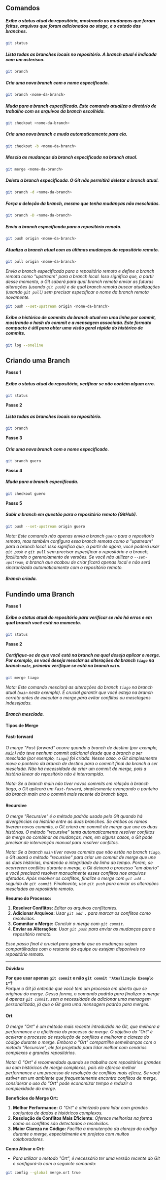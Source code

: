 ## Comandos

##### *Exibe o status atual do repositório, mostrando as mudanças que foram feitas, arquivos que foram adicionados ao stage, e o estado das branches.*
```bash 
git status
```

##### *Lista todas as branches locais no repositório. A branch atual é indicada com um asterisco.*
```bash 
git branch
```

##### *Cria uma nova branch com o nome especificado.*
```bash 
git branch <nome-da-branch>
```

##### *Muda para a branch especificada. Este comando atualiza o diretório de trabalho com os arquivos da branch escolhida.*
```bash 
git checkout <nome-da-branch>
```

##### *Cria uma nova branch e muda automaticamente para ela.*
```bash 
git checkout -b <nome-da-branch>
```

##### *Mescla as mudanças da branch especificada na branch atual.*
```bash 
git merge <nome-da-branch>
```

##### *Deleta a branch especificada. O Git não permitirá deletar a branch atual.*
```bash 
git branch -d <nome-da-branch>
```

##### *Força a deleção da branch, mesmo que tenha mudanças não mescladas.*
```bash 
git branch -D <nome-da-branch>
```

##### *Envia a branch especificada para o repositório remoto.*
```bash 
git push origin <nome-da-branch>
```

##### *Atualiza a branch atual com as últimas mudanças do repositório remoto.*
```bash 
git pull origin <nome-da-branch>
```

*Envia a branch especificada para o repositório remoto e define a branch remota como "upstream" para a branch local. Isso significa que, a partir desse momento, o Git saberá para qual branch remota enviar as futuras alterações (usando `git push`) e de qual branch remota buscar atualizações (usando `git pull`) sem precisar especificar o nome da branch remota novamente.*
```bash 
git push --set-upstream origin <nome-da-branch>
```

##### *Exibe o histórico de commits da branch atual em uma linha por commit, mostrando o hash do commit e a mensagem associada. Este formato compacto é útil para obter uma visão geral rápida do histórico de commits.*
```bash 
git log --oneline
```

## Criando uma Branch

**Passo 1**
##### *Exibe o status atual do repositório, verificar se não contém algum erro.*
```bash 
git status
```

**Passo 2**
##### *Lista todas as branches locais no repositório.*
```bash 
git branch
```

**Passo 3**
##### *Cria uma nova branch com o nome especificado.*
```bash 
git branch guero
```

**Passo 4**
##### *Muda para a branch especificada.*
```bash 
git checkout guero
```

**Passo 5**
##### *Subir a branch em questão para o repositório remoto (GitHub).*
```bash
git push --set-upstream origin guero
```
*Nota: Este comando não apenas envia a branch `guero` para o repositório remoto, mas também configura essa branch remota como a "upstream" para a branch local. Isso significa que, a partir de agora, você poderá usar `git push` e `git pull` sem precisar especificar o repositório e a branch, facilitando o gerenciamento de versões. Se você não utilizar o `--set-upstream`, a branch que acabou de criar ficará apenas local e não será sincronizada automaticamente com o repositório remoto.*

#### *Branch criada.*

## Fundindo uma Branch

**Passo 1**
##### *Exibe o status atual do repositório para verificar se não há erros e em qual branch você está no momento.*
```bash 
git status
```

**Passo 2**
##### *Certifique-se de que você está na branch na qual deseja aplicar o merge. Por exemplo, se você deseja mesclar as alterações da branch `tiago` na branch `main`, primeiro verifique se está na branch `main`.*
```bash 
git merge tiago
```
*Nota: Este comando mesclará as alterações da branch `tiago` na branch atual (`main` neste exemplo). É crucial garantir que você esteja na branch correta antes de executar o merge para evitar conflitos ou mesclagens indesejadas.*

#### *Branch mesclada.*

#### Tipos de Merge

#### **Fast-forward**
*O merge "Fast-forward" ocorre quando a branch de destino (por exemplo, `main`) não teve nenhum commit adicional desde que a branch a ser mesclada (por exemplo, `tiago`) foi criada. Nesse caso, o Git simplesmente move o ponteiro da branch de destino para o commit final da branch a ser mesclada. Não há necessidade de criar um commit de merge, pois a história linear do repositório não é interrompida.*

*Nota: Se a branch main não tiver novos commits em relação à branch tiago, o Git aplicará um `Fast-forward`, simplesmente avançando o ponteiro da branch main ara o commit mais recente da branch tiago.*

#### **Recursive**
*O merge "Recursive" é o método padrão usado pelo Git quando há divergências na história entre as duas branches. Se ambos os ramos tiverem novos commits, o Git criará um commit de merge que une as duas histórias. O método "recursive" tenta automaticamente resolver conflitos de merge ao combinar as mudanças, mas, em alguns casos, o Git pode precisar de intervenção manual para resolver conflitos.*

*Nota: Se a branch `main` tiver novos commits que não estão na branch `tiago`, o Git usará o método "recursive" para criar um commit de merge que une as duas histórias, mantendo a integridade da linha do tempo. Porém, se ocorrerem conflitos durante o merge, o Git deixará o processo "em aberto" e você precisará resolver manualmente esses conflitos nos arquivos afetados. Após resolver os conflitos, finalize o merge com `git add .` seguido de `git commit`. Finalmente, use `git push` para enviar as alterações mescladas ao repositório remoto.*

**Resumo do Processo:**
1. **Resolver Conflitos:** *Editar os arquivos conflitantes.*
2. **Adicionar Arquivos:** *Usar `git add .` para marcar os conflitos como resolvidos.*
3. **Commitar o Merge:** *Concluir o merge com `git commit`.*
4. **Enviar as Alterações:** *Usar `git push` para enviar as mudanças para o repositório remoto.*

*Esse passo final é crucial para garantir que as mudanças sejam compartilhadas com o restante da equipe ou estejam disponíveis no repositório remoto.*

---

**Dúvidas:**

**Por que usar apenas `git commit` e não `git commit "Atualização Exemplo 1"`?**  
*Porque o Git já entende que você tem um processo em aberto que se originou do merge. Dessa forma, o comando padrão para finalizar o merge é apenas `git commit`, sem a necessidade de adicionar uma mensagem personalizada, já que o Git gera uma mensagem padrão para merges.*

#### **Ort**
*O merge "Ort" é um método mais recente introduzido no Git, que melhora a performance e a eficiência do processo de merge. O objetivo do "Ort" é acelerar o processo de resolução de conflitos e melhorar a clareza do código durante o merge. Embora o "Ort" compartilhe semelhanças com o método "Recursive", ele foi projetado para lidar melhor com cenários complexos e grandes repositórios.*

*Nota: O "Ort" é recomendado quando se trabalha com repositórios grandes ou com históricos de merge complexos, pois ele oferece melhor performance e um processo de resolução de conflitos mais eficaz. Se você estiver em um ambiente que frequentemente encontra conflitos de merge, considerar o uso do "Ort" pode economizar tempo e reduzir a complexidade do merge.*

**Benefícios do Merge Ort:**
1. **Melhor Performance:** *O "Ort" é otimizado para lidar com grandes conjuntos de dados e históricos complexos.*
2. **Resolução de Conflitos Mais Eficiente:** *Oferece melhorias na forma como os conflitos são detectados e resolvidos.*
3. **Maior Clareza no Código:** *Facilita a manutenção da clareza do código durante o merge, especialmente em projetos com muitos colaboradores.*

**Como Ativar o Ort:**
- *Para utilizar o método "Ort", é necessário ter uma versão recente do Git e configurá-lo com o seguinte comando:*
```bash
git config --global merge.ort true
```